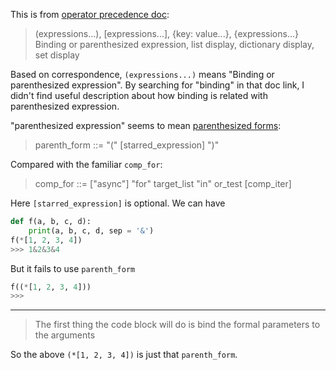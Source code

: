 This is from [operator precedence doc][1]:
> (expressions...), [expressions...], {key: value...}, {expressions...} Binding or parenthesized expression, list display, dictionary display, set display

Based on correspondence, `(expressions...)` means "Binding or parenthesized expression". By searching for "binding" in that doc link, I didn't find useful description about how binding is related with parenthesized expression.

"parenthesized expression" seems to mean [parenthesized forms][2]:
> parenth_form ::= "(" [starred_expression] ")"

Compared with the familiar `comp_for`:
> comp_for      ::= ["async"] "for" target_list "in" or_test [comp_iter]

Here `[starred_expression]` is optional. We can have
```python
def f(a, b, c, d): 
    print(a, b, c, d, sep = '&')
f(*[1, 2, 3, 4])
>>> 1&2&3&4
```
But it fails to use `parenth_form`
```python
f((*[1, 2, 3, 4]))
>>> 
```


  [1]: https://docs.python.org/3/reference/expressions.html#operator-precedence
  [2]: https://docs.python.org/3/reference/expressions.html#parenthesized-forms

---

> The first thing the code block will do is bind the formal parameters to the arguments

So the above `(*[1, 2, 3, 4])` is just that `parenth_form`.
